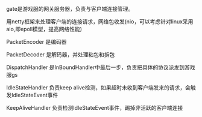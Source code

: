 gate是游戏服的网关服务器，负责与客户端连接管理。

用netty框架来处理客户端的连接请求，网络包收发(nio，可以考虑针对linux采用aio,即epoll模型，提高网络性能)

PacketEncoder 是编码器

PacketDecoder 是解码器，并处理粘包和拆包

DispatchHandler 是InBoundHandler中最后一步，负责把具体的协议派发到游戏服gs

IdleStateHandler 负责keep alive检测，如果超时未收到客户端发来的请求，会触发IdleStateEvent事件

KeepAliveHandler 负责检测IdleStateEvent事件，踢掉非活跃的客户端连接
